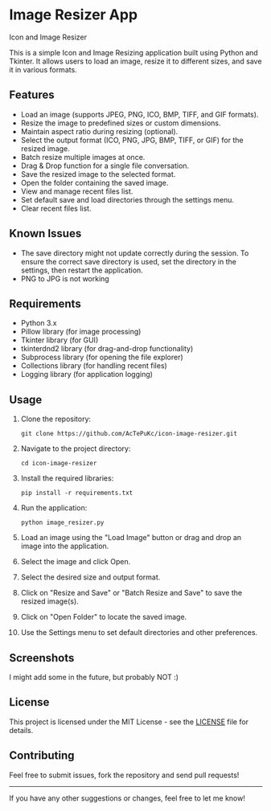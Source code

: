 # Image Resizer App
Icon and Image Resizer

This is a simple Icon and Image Resizing application built using Python and Tkinter. It allows users to load an image, resize it to different sizes, and save it in various formats.

## Features

- Load an image (supports JPEG, PNG, ICO, BMP, TIFF, and GIF formats).
- Resize the image to predefined sizes or custom dimensions.
- Maintain aspect ratio during resizing (optional).
- Select the output format (ICO, PNG, JPG, BMP, TIFF, or GIF) for the resized image.
- Batch resize multiple images at once.
- Drag & Drop function for a single file conversation.
- Save the resized image to the selected format.
- Open the folder containing the saved image.
- View and manage recent files list.
- Set default save and load directories through the settings menu.
- Clear recent files list.

## Known Issues

- The save directory might not update correctly during the session. To ensure the correct save directory is used, set the directory in the settings, then restart the application.
- PNG to JPG is not working
## Requirements

- Python 3.x
- Pillow library (for image processing)
- Tkinter library (for GUI)
- tkinterdnd2 library (for drag-and-drop functionality)
- Subprocess library (for opening the file explorer)
- Collections library (for handling recent files)
- Logging library (for application logging)

## Usage

1. Clone the repository:

   ```
   git clone https://github.com/AcTePuKc/icon-image-resizer.git
   ```
2. Navigate to the project directory:

    ```
    cd icon-image-resizer
    ```
3. Install the required libraries:
    ```
    pip install -r requirements.txt
    ```
4. Run the application:
   ```
   python image_resizer.py
   ```
5. Load an image using the "Load Image" button or drag and drop an image into the application.
6. Select the image and click Open.
7. Select the desired size and output format.
8. Click on "Resize and Save" or "Batch Resize and Save" to save the resized image(s).
9. Click on "Open Folder" to locate the saved image.
10. Use the Settings menu to set default directories and other preferences.

## Screenshots
I might add some in the future, but probably NOT :)

## License
This project is licensed under the MIT License - see the [LICENSE](https://github.com/AcTePuKc/icon-image-resizer/blob/main/LICENSE) file for details.

## Contributing
Feel free to submit issues, fork the repository and send pull requests!

---

If you have any other suggestions or changes, feel free to let me know!
